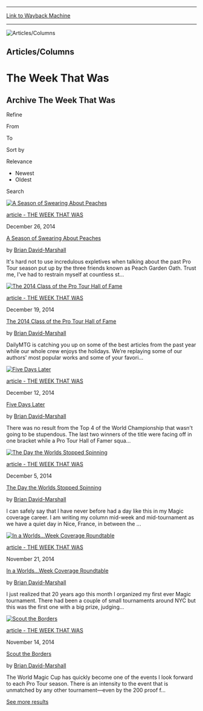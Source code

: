 
---
[Link to Wayback Machine](https://web.archive.org/web/20141231072700/http://magic.wizards.com/en/articles/columns/the-week-that-was-archive)

[_metadata_:generator]:- "Drupal 7 (http://drupal.org)"
[_metadata_:node]:- "314677"
[_metadata_:source]:- "div-block-system-main"
[_metadata_:title]:- "The Week That Was Archive"
[_metadata_:wayback_capture_timestamp]:- "2014-12-31 07:27:00"
[_metadata_:wayback_raw_url]:- "https://web.archive.org/web/20141231072700id_/http://magic.wizards.com/en/articles/columns/the-week-that-was-archive"
[_metadata_:wayback_url]:- "http://magic.wizards.com/en/articles/columns/the-week-that-was-archive"
---









![Articles/Columns](https://web.archive.org/web/20141213115410im_/http://magic.wizards.com/sites/mtg/files/images/featured/EN_TWTW_ArchiveHeader.jpg)




Articles/Columns
----------------


The Week That Was
=================

















Archive The Week That Was
-------------------------





Refine


From




To




Sort by

Relevance
* Newest
* Oldest






Search











[![A Season of Swearing About Peaches](https://web.archive.org/web/20150107072325im_/http://magic.wizards.com/sites/mtg/files/images/hero/TWTW20141226_icon.jpg)](/en/articles/archive/week-was/season-swearing-about-peaches-2014-12-26)




[article - THE WEEK THAT WAS](/en/articles/archive/week-was/season-swearing-about-peaches-2014-12-26) 

December 26, 2014




[A Season of Swearing About Peaches](/en/articles/archive/week-was/season-swearing-about-peaches-2014-12-26)




 by [Brian David-Marshall](/en/articles/archive/week-was/season-swearing-about-peaches-2014-12-26)

It's hard not to use incredulous expletives when talking about the past Pro Tour season put up by the three friends known as Peach Garden Oath. Trust me, I've had to restrain myself at countless st...



 

[![The 2014 Class of the Pro Tour Hall of Fame](https://web.archive.org/web/20150107072332im_/http://magic.wizards.com/sites/mtg/files/images/hero/TWTW20141219_icon.jpg)](/en/articles/archive/week-was/2014-class-pro-tour-hall-fame-2014-12-19)




[article - THE WEEK THAT WAS](/en/articles/archive/week-was/2014-class-pro-tour-hall-fame-2014-12-19) 

December 19, 2014




[The 2014 Class of the Pro Tour Hall of Fame](/en/articles/archive/week-was/2014-class-pro-tour-hall-fame-2014-12-19)




 by [Brian David-Marshall](/en/articles/archive/week-was/2014-class-pro-tour-hall-fame-2014-12-19)

DailyMTG is catching you up on some of the best articles from the past year while our whole crew enjoys the holidays. We’re replaying some of our authors' most popular works and some of your favori...



 

[![Five Days Later](https://media.magic.wizards.com/images/hero/twtw20141212_icon.jpg)](/en/articles/archive/week-was/five-days-later-2014-12-12)




[article - THE WEEK THAT WAS](/en/articles/archive/week-was/five-days-later-2014-12-12) 

December 12, 2014




[Five Days Later](/en/articles/archive/week-was/five-days-later-2014-12-12)




 by [Brian David-Marshall](/en/articles/archive/week-was/five-days-later-2014-12-12)

There was no result from the Top 4 of the World Championship that wasn't going to be stupendous. The last two winners of the title were facing off in one bracket while a Pro Tour Hall of Famer squa...



 

[![The Day the Worlds Stopped Spinning](https://media.magic.wizards.com/images/hero/twtw20141205_icon.jpg)](/en/articles/archive/week-was/day-worlds-stopped-spinning-2014-12-05)




[article - THE WEEK THAT WAS](/en/articles/archive/week-was/day-worlds-stopped-spinning-2014-12-05) 

December 5, 2014




[The Day the Worlds Stopped Spinning](/en/articles/archive/week-was/day-worlds-stopped-spinning-2014-12-05)




 by [Brian David-Marshall](/en/articles/archive/week-was/day-worlds-stopped-spinning-2014-12-05)

I can safely say that I have never before had a day like this in my Magic coverage career. I am writing my column mid-week and mid-tournament as we have a quiet day in Nice, France, in between the ...



 

[![In a Worlds…Week Coverage Roundtable](https://web.archive.org/web/20141213121429im_/http://magic.wizards.com/sites/mtg/files/images/hero/MX2thumb_twtw2101421.jpg)](/en/articles/archive/week-was/worlds-week-coverage-roundtable-2014-11-21)




[article - THE WEEK THAT WAS](/en/articles/archive/week-was/worlds-week-coverage-roundtable-2014-11-21) 

November 21, 2014




[In a Worlds…Week Coverage Roundtable](/en/articles/archive/week-was/worlds-week-coverage-roundtable-2014-11-21)




 by [Brian David-Marshall](/en/articles/archive/week-was/worlds-week-coverage-roundtable-2014-11-21)

I just realized that 20 years ago this month I organized my first ever Magic tournament. There had been a couple of small tournaments around NYC but this was the first one with a big prize, judging...



 

[![Scout the Borders](https://media.magic.wizards.com/images/hero/icon_twtw20141114.jpg)](/en/articles/archive/week-was/scout-borders-2014-11-14)




[article - THE WEEK THAT WAS](/en/articles/archive/week-was/scout-borders-2014-11-14) 

November 14, 2014




[Scout the Borders](/en/articles/archive/week-was/scout-borders-2014-11-14)




 by [Brian David-Marshall](/en/articles/archive/week-was/scout-borders-2014-11-14)

The World Magic Cup has quickly become one of the events I look forward to each Pro Tour season. There is an intensity to the event that is unmatched by any other tournament—even by the 200 proof f...



 


[See more results](javascript:void(0);)










